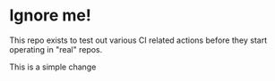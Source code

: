 # Ignore me!

This repo exists to test out various CI related actions before they start operating in "real" repos.

<!--

ponylang/action-testing@0.30.4

-->

This is a simple change
